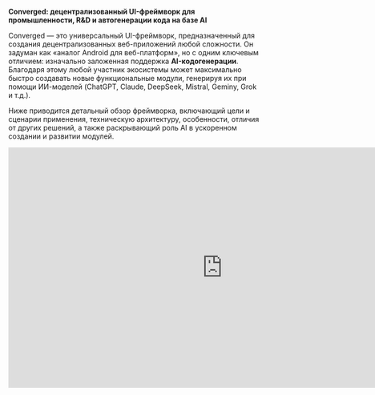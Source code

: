 **Converged: децентрализованный UI-фреймворк для промышленности, R&D и автогенерации кода на базе AI**

Converged — это универсальный UI-фреймворк, предназначенный для создания децентрализованных веб-приложений любой сложности. Он задуман как «аналог Android для веб-платформ», но с одним ключевым отличием: изначально заложенная поддержка **AI-кодогенерации**. Благодаря этому любой участник экосистемы может максимально быстро создавать новые функциональные модули, генерируя их при помощи ИИ-моделей (ChatGPT, Claude, DeepSeek, Mistral, Geminy, Grok и т.д.).

Ниже приводится детальный обзор фреймворка, включающий цели и сценарии применения, техническую архитектуру, особенности, отличия от других решений, а также раскрывающий роль AI в ускоренном создании и развитии модулей.

<iframe width="854" height="480" src="https://www.youtube.com/embed/lNMXrEHuQlI" frameborder="0" allowfullscreen></iframe>
